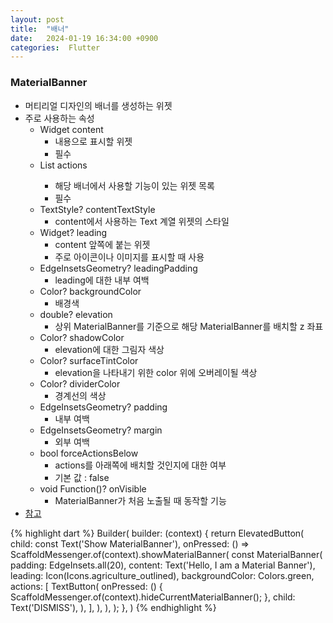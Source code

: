```yaml
---
layout: post
title:  "배너"
date:   2024-01-19 16:34:00 +0900
categories:  Flutter
---
```


### MaterialBanner

- 머티리얼 디자인의 배너를 생성하는 위젯
- 주로 사용하는 속성
    - Widget content
        - 내용으로 표시할 위젯
        - 필수
    - List<Widget> actions
        - 해당 배너에서 사용할 기능이 있는 위젯 목록
        - 필수
    - TextStyle? contentTextStyle
        - content에서 사용하는 Text 계열 위젯의 스타일
    - Widget? leading
        - content 앞쪽에 붙는 위젯
        - 주로 아이콘이나 이미지를 표시할 때 사용
    - EdgeInsetsGeometry? leadingPadding
        - leading에 대한 내부 여백
    - Color? backgroundColor
        - 배경색
    - double? elevation
        - 상위 MaterialBanner를 기준으로 해당 MaterialBanner를 배치할 z 좌표
    - Color? shadowColor
        - elevation에 대한 그림자 색상
    - Color? surfaceTintColor
        - elevation을 나타내기 위한 color 위에 오버레이될 색상
    - Color? dividerColor
        - 경계선의 색상
    - EdgeInsetsGeometry? padding
        - 내부 여백
    - EdgeInsetsGeometry? margin
        - 외부 여백
    - bool forceActionsBelow
        - actions를 아래쪽에 배치할 것인지에 대한 여부
        - 기본 값 : false
    - void Function()? onVisible
        - MaterialBanner가 처음 노출될 때 동작할 기능
- [참고](https://api.flutter.dev/flutter/material/MaterialBanner-class.html)

{% highlight dart %}
Builder(
    builder: (context) {
          return ElevatedButton(
            child: const Text('Show MaterialBanner'),
            onPressed: () => ScaffoldMessenger.of(context).showMaterialBanner(
                const MaterialBanner(
                    padding: EdgeInsets.all(20),
                    content: Text('Hello, I am a Material Banner'),
                    leading: Icon(Icons.agriculture_outlined),
                    backgroundColor: Colors.green,
                    actions: <Widget>[
                        TextButton(
                            onPressed: () {
                                ScaffoldMessenger.of(context).hideCurrentMaterialBanner();
                            },
                            child: Text('DISMISS'),
                        ),
                    ],
                ),
            ),
        );
    },
)
{% endhighlight %}